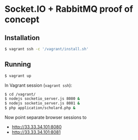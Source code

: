 # Socket.IO + RabbitMQ proof of concept

## Installation

```bash
$ vagrant ssh -c '/vagrant/install.sh'
```

## Running

```bash
$ vagrant up
```

In Vagrant session (`vagrant ssh`):

```bash
$ cd /vagrant/
$ nodejs socketio_server.js 8080 &
$ nodejs socketio_server.js 8081 &
$ php application/scholard.php &
```

Now point separate browser sessions to

* http://33.33.34.101:8080
* http://33.33.34.101:8081
